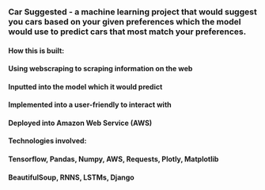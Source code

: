 ### Car Suggested - a machine learning project that would suggest you cars based on your given preferences which the model would use to predict cars that most match your preferences.
#### How this is built:
####                   Using webscraping to scraping information on the web 
####                   Inputted into the model which it would predict 
####                   Implemented into a user-friendly to interact with
####                   Deployed into Amazon Web Service (AWS) 

#### Technologies involved:
####                         Tensorflow, Pandas, Numpy, AWS, Requests, Plotly, Matplotlib
####                         BeautifulSoup, RNNS, LSTMs, Django
